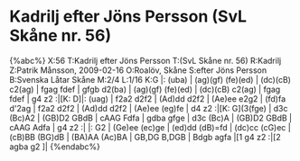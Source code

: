 # Kadrilj efter Jöns Persson (SvL Skåne nr. 56)

{%abc%}
X:56
T:Kadrilj efter Jöns Persson
T:(SvL Skåne nr. 56)
R:Kadrilj
Z:Patrik Månsson, 2009-02-16
O:Roalöv, Skåne
S:efter Jöns Persson
B:Svenska Låtar Skåne
M:2/4
L:1/16
K:G
|: (uba) | (ag)(gf) (fe)(ed) | (dc)(cB) c2(ag) | fgag fdef |
gfgb d2(ba) | (ag)(gf) (fe)(ed) | (dc)(cB) c2(ag) |
fgag fdef | g4 z2 :|[K: D]|: (uag) | f2a2 d2f2 | (Ad)dd d2f2 |
(Ae)ee e2g2 | (fd)fa d'2ag | f2a2 d2f2 | (Ad)dd d2f2 |
(Ae)ee (eg)fe | d4 z2 :|[K: G](3(fge) | d3c (Bc)A2 |
(GB)D2 GBdB | cAAG Fdfa | gdba gfge |
d3c (Bc)A | (GB)D2 GBdB | cAAG Adfa | g4 z2 :|
|: G2 | (Ge)ee (ec)ge | (ed)dd (dB)=fd |
(dc)cc (cG)ec | (cB)BB (BG)dB | (BA)AA (Ac)BA |
GB,DG B,DGB | Bdgb agfa |[1 g4 z2 :|[2 agba g2 ]| 
{%endabc%}

